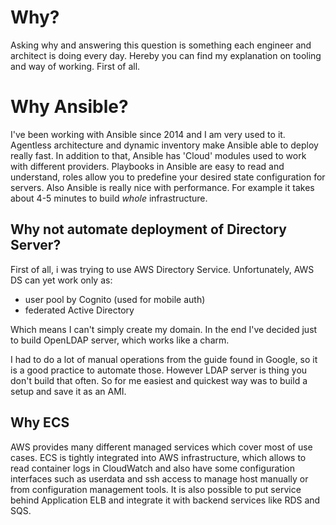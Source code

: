# Why?

Asking why and answering this question is something each engineer and architect is doing every day.
Hereby you can find my explanation on tooling and way of working.
First of all.


# Why Ansible?

I've been working with Ansible since 2014 and I am very used to it. Agentless architecture and dynamic inventory make Ansible able to deploy really fast.
In addition to that, Ansible has 'Cloud' modules used to work with different providers.
Playbooks in Ansible are easy to read and understand, roles allow you to predefine your desired state configuration for servers.
Also Ansible is really nice with performance. For example it takes about 4-5 minutes to build *whole* infrastructure.


## Why not automate deployment of Directory Server?

First of all, i was trying to use AWS Directory Service.
Unfortunately, AWS DS can yet work only as:

* user pool by Cognito (used for mobile auth)
* federated Active Directory

Which means I can't simply create my domain.
In the end I've decided just to build OpenLDAP server, which works like a charm.

I had to do a lot of manual operations from the guide found in Google, so it is a good practice to automate those.
However LDAP server is thing you don't build that often. So for me easiest and quickest way was to build a setup and save it as an AMI.


## Why ECS

AWS provides many different managed services which cover most of use cases. ECS is tightly integrated into AWS infrastructure, which allows to read container logs in CloudWatch and also have some configuration interfaces such as userdata and ssh access to manage host manually or from configuration management tools.
It is also possible to put service behind Application ELB and integrate it with backend services like RDS and SQS.